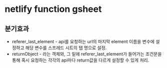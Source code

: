 # netlify function gsheet 
## 분기효과
* referer_last_element - api를 요청하는 url의 마지막 element 이름을 변수에 설정하고 해당 변수를 스프레드 시트의 탭 명으로 설정. 
* returnObject - 라는 객체와, 그 밑에 referer_last_element가 들어가는 조건문을 통해 혹시 요청하는 각각의 api마다 return값을 다르게 설정할 수 있게 처리.